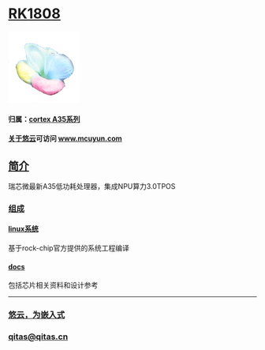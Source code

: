 ﻿# [RK1808](https://github.com/mcuyun/RK1808) 

[![sites](mcuyun/mcuyun.png)](http://www.mcuyun.com)

#### 归属：[cortex A35系列](https://github.com/mcuyun/CA35)
#### [关于悠云](https://github.com/mcuyun)可访问 www.mcuyun.com

## [简介](https://github.com/mcuyun/RK1808/wiki)

瑞芯微最新A35低功耗处理器，集成NPU算力3.0TPOS

### [组成](mcuyun/)


#### [linux系统](https://github.com/rockchip-linux/kernel.git)

基于rock-chip官方提供的系统工程编译

#### [docs](docs/)

包括芯片相关资料和设计参考
 



---

###  [悠云，为嵌入式](http://www.mcuyun.com)   
###  qitas@qitas.cn



